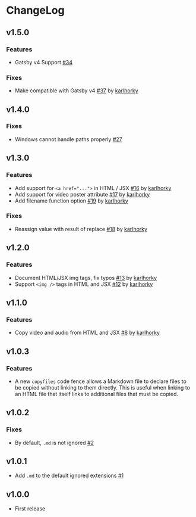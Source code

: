 # ChangeLog

## v1.5.0

### Features

- Gatsby v4 Support [#34](https://github.com/akabekobeko/npm-gatsby-remark-copy-relative-linked-files/issues/34)

### Fixes

- Make compatible with Gatsby v4 [#37](https://github.com/akabekobeko/npm-gatsby-remark-copy-relative-linked-files/pull/37) by [karlhorky](https://github.com/karlhorky)

## v1.4.0

### Fixes

- Windows cannot handle paths properly [#27](https://github.com/akabekobeko/npm-gatsby-remark-copy-relative-linked-files/issues/27)

## v1.3.0

### Features

- Add support for `<a href="...">` in HTML / JSX [#16](https://github.com/akabekobeko/npm-gatsby-remark-copy-relative-linked-files/pull/16) by [karlhorky](https://github.com/karlhorky)
- Add support for video poster attribute [#17](https://github.com/akabekobeko/npm-gatsby-remark-copy-relative-linked-files/pull/17) by [karlhorky](https://github.com/karlhorky)
- Add filename function option [#19](https://github.com/akabekobeko/npm-gatsby-remark-copy-relative-linked-files/pull/19) by [karlhorky](https://github.com/karlhorky)

### Fixes

- Reassign value with result of replace [#18](https://github.com/akabekobeko/npm-gatsby-remark-copy-relative-linked-files/pull/18) by [karlhorky](https://github.com/karlhorky)

## v1.2.0

### Features

- Document HTML/JSX img tags, fix typos [#13](https://github.com/akabekobeko/npm-gatsby-remark-copy-relative-linked-files/pull/13) by [karlhorky](https://github.com/karlhorky)
- Support `<img />` tags in HTML and JSX [#12](https://github.com/akabekobeko/npm-gatsby-remark-copy-relative-linked-files/pull/12) by [karlhorky](https://github.com/karlhorky)

## v1.1.0

### Features

- Copy video and audio from HTML and JSX [#8](https://github.com/akabekobeko/npm-gatsby-remark-copy-relative-linked-files/pull/8) by [karlhorky](https://github.com/karlhorky)

## v1.0.3

### Features

- A new `copyfiles` code fence allows a Markdown file to declare files to be copied without linking to them directly. This is useful when linking to an HTML file that itself links to additional files that must be copied.

## v1.0.2

### Fixes

- By default, `.md` is not ignored [#2](https://github.com/akabekobeko/npm-gatsby-remark-copy-relative-linked-files/issues/2)

## v1.0.1

- Add `.md` to the default ignored extensions [#1](https://github.com/akabekobeko/npm-gatsby-remark-copy-relative-linked-files/issues/1)

## v1.0.0

- First release
